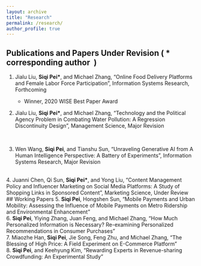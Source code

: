 ```yaml
---
layout: archive
title: "Research"
permalink: /research/
author_profile: true
---
```


## Publications and Papers Under Revision ( * corresponding author &nbsp;)

1. Jialu Liu, <b>Siqi Pei*</b>, and Michael Zhang, “Online Food Delivery Platforms and Female Labor Force Participation”, Information Systems Research, Forthcoming
    - Winner, 2020 WISE Best Paper Award    

2. Jialu Liu, <b>Siqi Pei*</b>, and Michael Zhang, “Technology and the Political Agency Problem in Combating Water Pollution: A Regression Discontinuity Design”, Management Science, Major Revision
<br> 

3. Wen Wang, <b>Siqi Pei</b>, and Tianshu Sun, “Unraveling Generative AI from A Human Intelligence Perspective: A Battery of Experiments”, Information Systems Research, Major Revision
<br>
4. Juanni Chen, Qi Sun, <b>Siqi Pei*</b>, and Yong Liu, “Content Management Policy and Influencer Marketing on Social Media Platforms: A Study of Shopping Links in Sponsored Content”, Marketing Science, Under Review
<br>  
## Working Papers
5. <b>Siqi Pei</b>, Hongshen Sun, “Mobile Payments and Urban Mobility: Assessing the Influence of Mobile Payments on Metro Ridership and Environmental Enhancement” <br> 
6. <b>Siqi Pei</b>, Yiying Zhang, Juan Feng, and Michael Zhang, “How Much Personalized Information is Necessary? Re-examining Personalized Recommendations in Consumer Purchases” <br>
7. Miaozhe Han, <b>Siqi Pei</b>, Jie Song, Feng Zhu, and Michael Zhang,  “The Blessing of High Price: A Field Experiment on E-Commerce Platform” <br>
8. <b>Siqi Pei</b>, and Keehyung Kim, “Rewarding Experts in Revenue-sharing Crowdfunding: An Experimental Study” <br>




